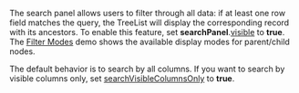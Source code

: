 The search panel allows users to filter through all data: if at least one row field matches the query, the TreeList will display the corresponding record with its ancestors. To enable this feature, set **searchPanel**.[visible](/Documentation/ApiReference/UI_Components/dxDataGrid/Configuration/searchPanel/#visible) to **true**. The [Filter Modes](https://js.devexpress.com/Demos/WidgetsGallery/Demo/TreeList/FilterModes) demo shows the available display modes for parent/child nodes.

The default behavior is to search by all columns. If you want to search by visible columns only, set [searchVisibleColumnsOnly](/Documentation/ApiReference/UI_Components/dxDataGrid/Configuration/searchPanel/#searchVisibleColumnsOnly) to **true**.